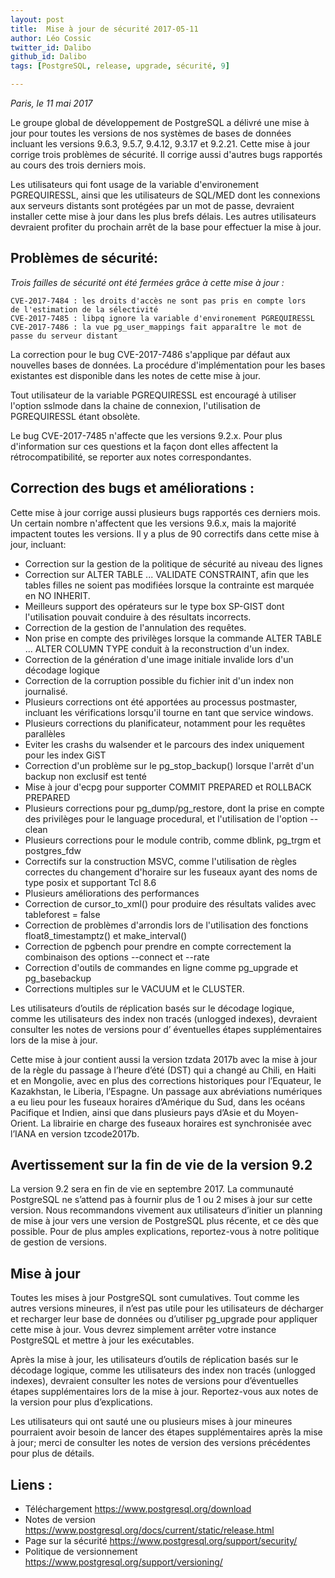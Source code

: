 ```yaml
---
layout: post
title:  Mise à jour de sécurité 2017-05-11
author: Léo Cossic
twitter_id: Dalibo
github_id: Dalibo
tags: [PostgreSQL, release, upgrade, sécurité, 9]

---
```

*Paris, le 11 mai 2017*


Le groupe global de développement de PostgreSQL a délivré une mise à
jour pour toutes les versions de nos systèmes de bases de données
incluant les versions 9.6.3, 9.5.7, 9.4.12, 9.3.17 et 9.2.21. Cette mise à jour corrige trois problèmes de sécurité.
Il corrige aussi d'autres bugs rapportés au cours des trois derniers
mois.

<!--MORE-->

Les utilisateurs qui font usage de la variable d'environement
PGREQUIRESSL, ainsi que les utilisateurs de SQL/MED dont les connexions aux serveurs
distants sont protégées par un mot de passe, devraient installer cette
mise à jour dans les plus brefs délais.
Les autres utilisateurs devraient profiter du prochain arrêt de la base
pour effectuer la mise à jour.

Problèmes de sécurité:
---------------------

_Trois failles de sécurité ont été fermées grâce à cette mise à jour :_

    CVE-2017-7484 : les droits d'accès ne sont pas pris en compte lors
	de l'estimation de la sélectivité
    CVE-2017-7485 : libpq ignore la variable d'environement PGREQUIRESSL
    CVE-2017-7486 : la vue pg_user_mappings fait apparaître le mot de
	passe du serveur distant

La correction pour le bug CVE-2017-7486 s'applique par défaut aux
nouvelles bases de données.
La procédure d'implémentation pour les bases existantes est disponible
dans les notes de cette mise à jour.

Tout utilisateur de la variable PGREQUIRESSL est encouragé à utiliser
l'option sslmode dans la chaine de connexion,
l'utilisation de PGREQUIRESSL étant obsolète.

Le bug CVE-2017-7485 n'affecte que les versions 9.2.x.
Pour plus d'information sur ces questions et la façon dont elles
affectent la rétrocompatibilité, se reporter aux notes correspondantes.

Correction des bugs et améliorations :
-------------------------------------
Cette mise à jour corrige aussi plusieurs bugs rapportés ces
derniers mois.
Un certain nombre n'affectent que les versions 9.6.x, mais la majorité
impactent
toutes les versions. Il y a plus de 90 correctifs dans cette mise à
jour,
incluant:

* Correction sur la gestion de la politique de sécurité au niveau des
lignes
* Correction sur ALTER TABLE ... VALIDATE CONSTRAINT, afin que les
tables filles ne
 soient pas modifiées lorsque la contrainte est marquée en NO INHERIT.
* Meilleurs support des opérateurs sur le type box SP-GIST dont
l'utilisation pouvait conduire
  à des résultats incorrects.
* Correction de la gestion de l'annulation des requêtes.
* Non prise en compte des privilèges lorsque la commande ALTER TABLE ...
ALTER COLUMN TYPE
  conduit à la reconstruction d'un index.
* Correction de la génération d'une image initiale invalide lors d'un
décodage logique
* Correction de la corruption possible du fichier init d'un index non
journalisé.
* Plusieurs corrections ont été apportées au processus postmaster,
incluant les vérifications lorsqu'il
  tourne en tant que service windows.
* Plusieurs corrections du planificateur, notamment pour
les requêtes parallèles
* Eviter les crashs du walsender et le parcours des index uniquement
pour les index GiST
* Correction d'un problème sur le pg_stop_backup() lorsque l'arrêt d'un
backup non exclusif est tenté
* Mise à jour d'ecpg pour supporter COMMIT PREPARED et ROLLBACK PREPARED
* Plusieurs corrections pour pg_dump/pg_restore, dont la prise
en compte des privilèges
  pour le language procedural, et l'utilisation de
l'option --clean
* Plusieurs corrections pour le module contrib, comme dblink, pg_trgm et
postgres_fdw
* Correctifs sur la construction MSVC, comme l'utilisation de règles correctes du
changement d'horaire sur les fuseaux
  ayant des noms de type posix et supportant Tcl 8.6
* Plusieurs améliorations des performances
* Correction de cursor_to_xml() pour produire des résultats valides avec
tableforest = false
* Correction de problèmes d'arrondis lors de l'utilisation des
fonctions float8_timestamptz() et make_interval()
* Correction de pgbench pour prendre en compte correctement la
combinaison des options --connect et --rate
* Correction d'outils de commandes en ligne comme pg_upgrade et
pg_basebackup
* Corrections multiples sur le VACUUM et le CLUSTER.

Les utilisateurs d’outils de réplication basés sur le décodage logique, comme les utilisateurs des index non tracés (unlogged indexes), devraient consulter les notes de versions pour d’ éventuelles  étapes supplémentaires lors de la mise à jour.

Cette mise à jour contient aussi la version tzdata 2017b avec la mise à jour de la règle du passage à l’heure d’été (DST) qui a changé au Chili, en Haiti et en Mongolie, avec en plus des corrections historiques pour l’Equateur, le Kazakhstan, le Liberia, l’Espagne. Un passage aux abréviations numériques a eu lieu pour les fuseaux horaires d’Amérique du Sud, dans les océans Pacifique et Indien, ainsi que dans plusieurs pays d’Asie et du Moyen-Orient. La librairie en charge des fuseaux horaires est synchronisée avec l’IANA en version tzcode2017b.


Avertissement sur la fin de vie de la version 9.2
-------------------------------------------------

La version 9.2 sera en fin de vie en septembre 2017. La communauté PostgreSQL ne s’attend pas à fournir plus de 1 ou 2 mises à jour sur cette version. Nous recommandons vivement aux utilisateurs d’initier un planning de mise à jour vers une version de PostgreSQL plus récente, et ce dès que possible. Pour de plus amples explications, reportez-vous à  notre politique de gestion de versions.


Mise à jour
-----------

Toutes les mises à jour PostgreSQL sont cumulatives. Tout comme les autres versions mineures, il n’est pas utile pour les utilisateurs de décharger et recharger leur base de données ou d’utiliser pg_upgrade pour appliquer cette mise à jour. Vous devrez simplement arrêter votre instance PostgreSQL et mettre à jour les exécutables.

Après la mise à jour, les utilisateurs d’outils de réplication basés sur le décodage logique, comme les utilisateurs des index non tracés (unlogged indexes), devraient consulter les notes de versions pour d’éventuelles étapes supplémentaires lors de la mise à jour. Reportez-vous aux notes de la version pour plus d’explications.

Les utilisateurs qui ont sauté une ou plusieurs mises à jour mineures pourraient avoir besoin de lancer des étapes supplémentaires après la mise à jour; merci de consulter les notes de version des versions précédentes pour plus de détails.

Liens :
-------
* Téléchargement https://www.postgresql.org/download
* Notes de version https://www.postgresql.org/docs/current/static/release.html
* Page sur la sécurité https://www.postgresql.org/support/security/
* Politique de versionnement https://www.postgresql.org/support/versioning/

